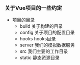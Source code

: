 ### 关于Vue项目的一些约定
+ 项目的目录
    - build 关于构建的目录
    - config 关于项目的配置目录
    - hooks hooks目录
    - server 我们的模拟数据服务
    - src 我们主要的工作目录
    - static 静态资源目录